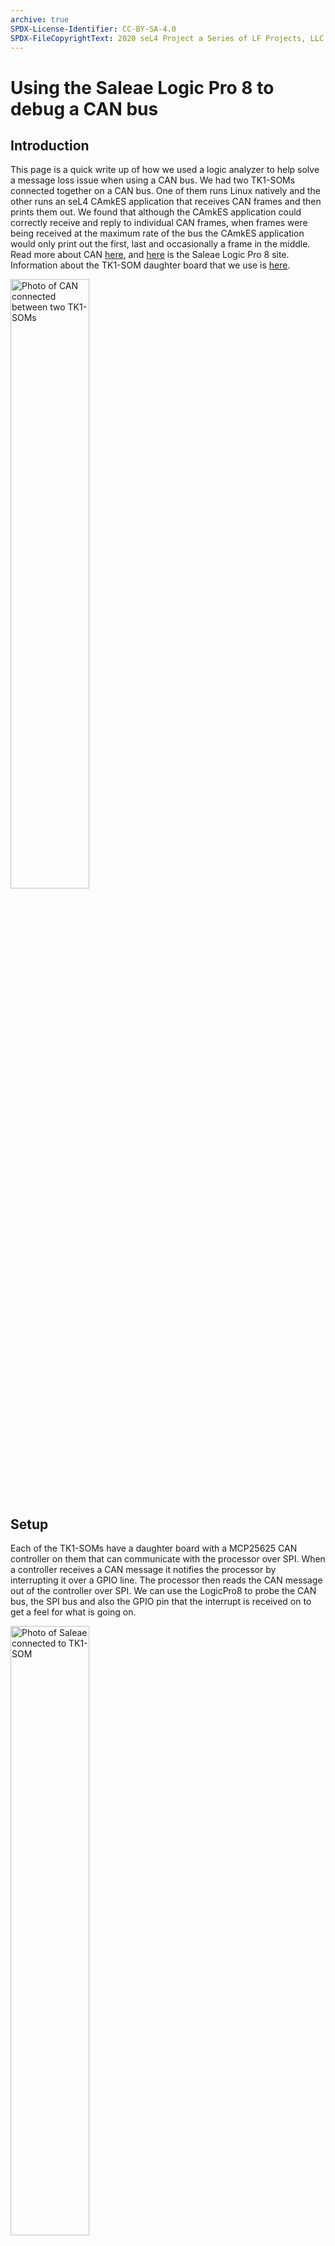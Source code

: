 ```yaml
---
archive: true
SPDX-License-Identifier: CC-BY-SA-4.0
SPDX-FileCopyrightText: 2020 seL4 Project a Series of LF Projects, LLC.
---
```


# Using the Saleae Logic Pro 8 to debug a CAN bus

## Introduction

This page is a quick write up of how we used a logic analyzer to help
solve a message loss issue when using a CAN bus. We had two TK1-SOMs
connected together on a CAN bus. One of them runs Linux natively and the
other runs an seL4 CAmkES application that receives CAN frames and then
prints them out. We found that although the CAmkES application could
correctly receive and reply to individual CAN frames, when frames were
being received at the maximum rate of the bus the CAmkES application
would only print out the first, last and occasionally a frame in the
middle. Read more about CAN
[here](https://en.wikipedia.org/wiki/CAN_bus), and
[here](https://www.saleae.com/index) is the Saleae Logic Pro 8
site. Information about the TK1-SOM daughter board that we use is
[here](https://bitbucket.csiro.au/projects/OH/repos/tk1som-can-daughterboard/browse).

<img style="width: 50%" src="setup.JPG" alt="Photo of CAN connected between two TK1-SOMs" />

## Setup

Each of the TK1-SOMs have a daughter board with a MCP25625
CAN controller on them that can communicate with the processor over SPI.
When a controller receives a CAN message it notifies the processor by
interrupting it over a GPIO line. The processor then reads the CAN
message out of the controller over SPI. We can use the LogicPro8 to
probe the CAN bus, the SPI bus and also the GPIO pin that the interrupt
is received on to get a feel for what is going on.

<img style="width: 50%" src="saleae.JPG" alt="Photo of Saleae connected to TK1-SOM" />

### Connecting to the CAN bus

<img style="width: 50%" src="daughterboard.PNG" alt="Schematic of daughter board" />

On our daughter board (schematic above), our CAN bus pins are CAN1H,
CAN1L and GND. The Logic pro only needs to be plugged into CAN1L and GND
in order to decode CAN frames. We connect Channel 0 of the Logic pro as
shown: (Note that the schematic above shows the bottom of the daughter
board. So the order of the pins in the photo is reversed)

<img style="width: 50%" src="can.JPG" alt="Closeup photo of Saleae connected to TK1-SOm" />

Saleae provides the [Logic](https://www.saleae.com/downloads)
software which is used to collect and analyse data.

<img style="width: 50%" src="logic.png" alt="Screenshot of Logic software"/>

We configure Logic to collect at a rate of 50MS/s on channel 0 with
3.3+V

<img style="width: 50%" src="logic1.png" alt="Screenshot of Logic software: Collection bitrate setting menu" />

We add CAN as an analyser for Channel 0 and set the bitrate to 125000
which is what our TK1s are configured to use.

<img style="width: 50%" src="logic2.png" alt="Screenshot of Logic software: Analyser setting menu" />
<img style="width: 50%" src="logic3.png" alt="Screenshot of Logic software: Analyser setting menu, sample bitrate setting" />

We press start and then send one CAN message from the Linux TK1 to the
seL4 TK1.
```
Native Linux:
ubuntu@tegra-ubuntu:\~$ cansend can0 5A1#11.22.33.44.55.66.77.88

seL4: Recv: error(0), id(5a1), data(11, 22, 33, 44, 55, 66, 77, 88)
```
In Logic we see that we measured the CAN message being transmitted over
the bus. On the side under Decoded protocols Logic reports the fields of
the message that was sent.

<img style="width: 50%" src="logic4.png" alt="Screenshot of Logic software: CAN Sample result" />

### Connecting to SPI

We now connect to the SPI bus. To do this we need to measure the CLK,
MOSI and MISO. (These pins can be found at the bottom of the schematic).
We connect the probe to them as follows:

<img style="width: 50%" src="spi.JPG" alt="Photo of attaching Saleae to SPI bus" />

In Logic we add the new channels and configure a SPI analyser for them.

<img style="width: 50%" src="logic5.png" alt="Screenshot of Logic software: SPI Analyser setting menu" />

After running the scan again while sending a CAN message we now see the
CAN frame sent on the bus followed by a few SPI transactions between the
Processor and CAN controller.

<img style="width: 50%" src="logic6.png" alt="Screenshot of Logic software: SPI Sample result" />

Zooming in on a single SPI transaction we see that the CAN driver send
0x03, 0x2C and the CAN controller respond with 0x01. This corresponds to
Read register 0x2C (Interrupt flag register) and the register value
being returned as 0x01 (Message received). Under decoded protocols you
can see both CAN messages and SPI messages that were sent.

<img style="width: 50%" src="logic7.png" alt="Screenshot of Logic software: SPI Sample result, Zoomed in" />

### GPIO Interrupt line

We finally connect the probe to the
interrupt line. The daughter board configures the CAN controller to
interrupt over GPIO3 which is exposed as Pin 4 on pinout J5 as described
in the
[TK1-SOM Reference guide](https://coloradoengineering.com/wp-content/uploads/2021/04/Reference-Guide_FINAL-4.pdf). This is at the back of the TK1 relative to our
setup and we connect the probe as shown:

<img style="width: 50%" src="gpio.JPG" alt="Photo of attaching Saleae to GPIO interrupt" />

We capture a message being sent again and now we can see the CAN message
being sent, the controller interrupting the GPIO line and then the
processor responding to the interrupt with SPI transactions. Eventually
the interrupt line is reset once the processor has read out the received
CAN message from the CAN controller.

<img style="width: 50%" src="logic8.png" alt="Screenshot of Logic software: GPIO Sample result" />
